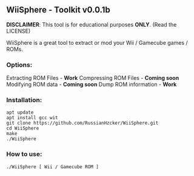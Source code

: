 ## WiiSphere - Toolkit v0.0.1b

**DISCLAIMER**: This tool is for educational purposes **ONLY**. (Read the LICENSE)

WiiSphere is a great tool to extract or mod your Wii / Gamecube
games / ROMs.

### Options:

Extracting ROM Files  - **Work**
Compressing ROM Files - **Coming soon**
Modifying ROM data    - **Coming soon**
Dump ROM information  - **Work**

### Installation:
```
apt update
apt install gcc wit
git clone https://github.com/RussianHzcker/WiiSphere.git
cd WiiSphere
make
./WiiSphere
```

### How to use:
```
./WiiSphere [ Wii / Gamecube ROM ]
```
